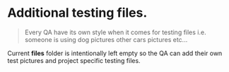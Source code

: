 # Additional testing files.
> Every QA have its own style when it comes for testing files i.e. someone is using dog pictures other cars pictures etc... 

Current **files** folder is intentionally left empty so the QA can add their own test pictures and project specific testing files. 
